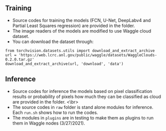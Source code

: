 ## Training
- Source codes for training the models (FCN, U-Net, DeepLabv4 and Partial Least Squares regression) are provided in the folder. <br/>
- The image readers of the models are modified to use Waggle cloud dataset. <br/>
- You can download the dataset through:
```
from torchvision.datasets.utils import download_and_extract_archive
url = 'https://web.lcrc.anl.gov/public/waggle/datasets/WaggleClouds-0.2.0.tar.gz'
download_and_extract_archive(url, 'download', 'data')
```

## Inference
- Source codes for inference the models based on pixel classification results or probability of pixels how much they can be classified as cloud are provided in the folder. <\br>
- The source codes in `raw` folder is stand alone modules for inference. Each `run.sh` shows how to run the codes.
- The modules in `plugins` are in testing to make them as plugins to run them in Waggle nodes (3/27/2021).
